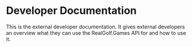 # Developer Documentation

This is the external developer documentation. It gives external developers an overview what they can use the RealGolf.Games API for and how to use it.
